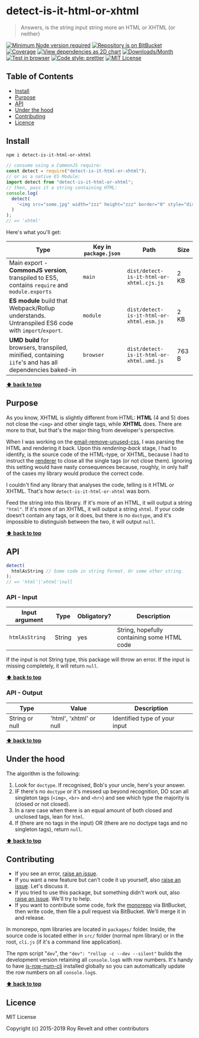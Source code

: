 # detect-is-it-html-or-xhtml

> Answers, is the string input string more an HTML or XHTML (or neither)

[![Minimum Node version required][node-img]][node-url]
[![Repository is on BitBucket][bitbucket-img]][bitbucket-url]
[![Coverage][cov-img]][cov-url]
[![View dependencies as 2D chart][deps2d-img]][deps2d-url]
[![Downloads/Month][downloads-img]][downloads-url]
[![Test in browser][runkit-img]][runkit-url]
[![Code style: prettier][prettier-img]][prettier-url]
[![MIT License][license-img]][license-url]

## Table of Contents

- [Install](#markdown-header-install)
- [Purpose](#markdown-header-purpose)
- [API](#markdown-header-api)
- [Under the hood](#markdown-header-under-the-hood)
- [Contributing](#markdown-header-contributing)
- [Licence](#markdown-header-licence)

## Install

```sh
npm i detect-is-it-html-or-xhtml
```

```js
// consume using a CommonJS require:
const detect = require("detect-is-it-html-or-xhtml");
// or as a native ES Module:
import detect from "detect-is-it-html-or-xhtml";
// then, pass it a string containing HTML:
console.log(
  detect(
    '<img src="some.jpg" width="zzz" height="zzz" border="0" style="display:block;" alt="zzz"/>'
  )
);
// => 'xhtml'
```

Here's what you'll get:

| Type                                                                                                    | Key in `package.json` | Path                                     | Size  |
| ------------------------------------------------------------------------------------------------------- | --------------------- | ---------------------------------------- | ----- |
| Main export - **CommonJS version**, transpiled to ES5, contains `require` and `module.exports`          | `main`                | `dist/detect-is-it-html-or-xhtml.cjs.js` | 2 KB  |
| **ES module** build that Webpack/Rollup understands. Untranspiled ES6 code with `import`/`export`.      | `module`              | `dist/detect-is-it-html-or-xhtml.esm.js` | 2 KB  |
| **UMD build** for browsers, transpiled, minified, containing `iife`'s and has all dependencies baked-in | `browser`             | `dist/detect-is-it-html-or-xhtml.umd.js` | 763 B |

**[⬆ back to top](#markdown-header-detect-is-it-html-or-xhtml)**

## Purpose

As you know, XHTML is slightly different from HTML: **HTML** (4 and 5) does not close the `<img>` and other single tags, while **XHTML** does. There are more to that, but that's the major thing from developer's perspective.

When I was working on the [email-remove-unused-css](https://bitbucket.org/codsen/email-remove-unused-css), I was parsing the HTML and rendering it back. Upon this _rendering-back_ stage, I had to identify, is the source code of the HTML-type, or XHTML, because I had to instruct the [renderer](https://github.com/posthtml/posthtml-render) to close all the single tags (or not close them). Ignoring this setting would have nasty consequences because, roughly, in only half of the cases my library would produce the correct code.

I couldn't find any library that analyses the code, telling is it HTML or XHTML. That's how `detect-is-it-html-or-xhtml` was born.

Feed the string into this library. If it's more of an HTML, it will output a string `"html"`. If it's more of an XHTML, it will output a string `xhtml`. If your code doesn't contain any tags, or it does, but there is no `doctype`, and it's impossible to distinguish between the two, it will output `null`.

**[⬆ back to top](#markdown-header-detect-is-it-html-or-xhtml)**

## API

```js
detect(
  htmlAsString // Some code in string format. Or some other string.
);
// => 'html'|'xhtml'|null
```

### API - Input

| Input argument | Type   | Obligatory? | Description                                 |
| -------------- | ------ | ----------- | ------------------------------------------- |
| `htmlAsString` | String | yes         | String, hopefully containing some HTML code |

If the input is not String type, this package will throw an error. If the input is missing completely, it will return `null`.

**[⬆ back to top](#markdown-header-detect-is-it-html-or-xhtml)**

### API - Output

| Type           | Value                   | Description                   |
| -------------- | ----------------------- | ----------------------------- |
| String or null | 'html', 'xhtml' or null | Identified type of your input |

**[⬆ back to top](#markdown-header-detect-is-it-html-or-xhtml)**

## Under the hood

The algorithm is the following:

1.  Look for `doctype`. If recognised, Bob's your uncle, here's your answer.
2.  IF there's no `doctype` or it's messed up beyond recognition, DO scan all singleton tags (`<img>`, `<br>` and `<hr>`) and see which type the majority is (closed or not closed).
3.  In a rare case when there is an equal amount of both closed and unclosed tags, lean for `html`.
4.  If (there are no tags in the input) OR (there are no doctype tags and no singleton tags), return `null`.

**[⬆ back to top](#markdown-header-detect-is-it-html-or-xhtml)**

## Contributing

- If you see an error, [raise an issue](https://bitbucket.org/codsen/codsen/issues/new?title=detect-is-it-html-or-xhtml%20package%20-%20put%20title%20here).
- If you want a new feature but can't code it up yourself, also [raise an issue](https://bitbucket.org/codsen/codsen/issues/new?title=detect-is-it-html-or-xhtml%20package%20-%20put%20title%20here). Let's discuss it.
- If you tried to use this package, but something didn't work out, also [raise an issue](https://bitbucket.org/codsen/codsen/issues/new?title=detect-is-it-html-or-xhtml%20package%20-%20put%20title%20here). We'll try to help.
- If you want to contribute some code, fork the [monorepo](https://bitbucket.org/codsen/codsen/src/) via BitBucket, then write code, then file a pull request via BitBucket. We'll merge it in and release.

In monorepo, npm libraries are located in `packages/` folder. Inside, the source code is located either in `src/` folder (normal npm library) or in the root, `cli.js` (if it's a command line application).

The npm script "`dev`", the `"dev": "rollup -c --dev --silent"` builds the development version retaining all `console.log`s with row numbers. It's handy to have [js-row-num-cli](https://www.npmjs.com/package/js-row-num-cli) installed globally so you can automatically update the row numbers on all `console.log`s.

**[⬆ back to top](#markdown-header-detect-is-it-html-or-xhtml)**

## Licence

MIT License

Copyright (c) 2015-2019 Roy Revelt and other contributors

[node-img]: https://img.shields.io/node/v/detect-is-it-html-or-xhtml.svg?style=flat-square&label=works%20on%20node
[node-url]: https://www.npmjs.com/package/detect-is-it-html-or-xhtml
[bitbucket-img]: https://img.shields.io/badge/repo-on%20BitBucket-brightgreen.svg?style=flat-square
[bitbucket-url]: https://bitbucket.org/codsen/codsen/src/master/packages/detect-is-it-html-or-xhtml
[cov-img]: https://coveralls.io/repos/bitbucket/codsen/codsen/src/master/packages/detect-is-it-html-or-xhtml/badge.svg?style=flat-square&branch=master
[cov-url]: https://coveralls.io/bitbucket/codsen/codsen/src/master/packages/detect-is-it-html-or-xhtml?branch=master
[deps2d-img]: https://img.shields.io/badge/deps%20in%202D-see_here-08f0fd.svg?style=flat-square
[deps2d-url]: http://npm.anvaka.com/#/view/2d/detect-is-it-html-or-xhtml
[downloads-img]: https://img.shields.io/npm/dm/detect-is-it-html-or-xhtml.svg?style=flat-square
[downloads-url]: https://npmcharts.com/compare/detect-is-it-html-or-xhtml
[runkit-img]: https://img.shields.io/badge/runkit-test_in_browser-a853ff.svg?style=flat-square
[runkit-url]: https://npm.runkit.com/detect-is-it-html-or-xhtml
[prettier-img]: https://img.shields.io/badge/code_style-prettier-ff69b4.svg?style=flat-square
[prettier-url]: https://prettier.io
[license-img]: https://img.shields.io/badge/licence-MIT-51c838.svg?style=flat-square
[license-url]: https://bitbucket.org/codsen/codsen/src/master/packages/detect-is-it-html-or-xhtml
